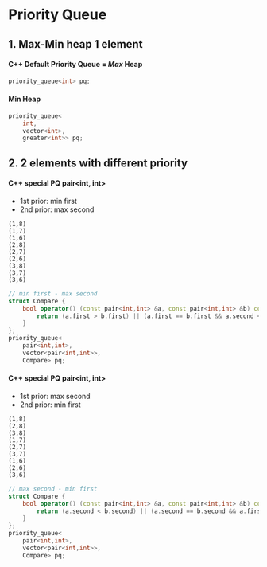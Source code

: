 
# Priority Queue
## 1. Max-Min heap 1 element
#### C++ Default Priority Queue = *Max* Heap

```C++
priority_queue<int> pq;
```

#### Min Heap

```C++
priority_queue<
    int,
    vector<int>,
    greater<int>> pq;
```

## 2. 2 elements with different priority

#### C++ special PQ pair<int, int>
- 1st prior: min first
- 2nd prior: max second

```
(1,8)
(1,7)
(1,6)
(2,8)
(2,7)
(2,6)
(3,8)
(3,7)
(3,6)
```

```C++
// min first - max second
struct Compare {
    bool operator() (const pair<int,int> &a, const pair<int,int> &b) const {
        return (a.first > b.first) || (a.first == b.first && a.second < b.second);
    }
};
priority_queue<
    pair<int,int>,
    vector<pair<int,int>>,
    Compare> pq;
```

#### C++ special PQ pair<int, int>
- 1st prior: max second
- 2nd prior: min first

```
(1,8)
(2,8)
(3,8)
(1,7)
(2,7)
(3,7)
(1,6)
(2,6)
(3,6)
```

```C++
// max second - min first
struct Compare {
    bool operator() (const pair<int,int> &a, const pair<int,int> &b) const {
        return (a.second < b.second) || (a.second == b.second && a.first > b.first);
    }
};
priority_queue<
    pair<int,int>,
    vector<pair<int,int>>,
    Compare> pq;
```

